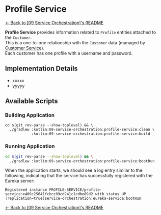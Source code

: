 # Profile Service

[← Back to \[09 Service Orchestration\]'s README](../README.md)

**Profile Service** provides information related to `Profile` entities attached to the `Customer`.\
This is a one-to-one relationship with the `Customer` data (managed by [Customer Service](../customer-service/README.md)).\
Each customer has one profile with a username and password.

## Implementation Details

- xxxxx
- yyyyy

## Available Scripts

### Building Application

```shell
cd $(git rev-parse --show-toplevel) && \
  ./gradlew :kotlin:09-service-orchestration:profile-service:clean \
            :kotlin:09-service-orchestration:profile-service:build
```

### Running Application

```bash
cd $(git rev-parse --show-toplevel) && \
  ./gradlew :kotlin:09-service-orchestration:profile-service:bootRun
```

When the application starts, we should see a log entry similar to the following, indicating that the service has successfully registered with the Eureka server:

```console
Registered instance PROFILE-SERVICE/profile-service:e409c25641fcbcc09cd241c1cdbe89d2 with status UP (replication=true)service-orchestration:eureka-service:bootRun
```

[← Back to \[09 Service Orchestration\]'s README](../README.md)
